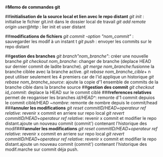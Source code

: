 #**Memo de commandes git**

##**initialisation de la source local et lien avec le repo distant**
*git init* : initialise le fichier git.init dans le dossier local de travail
*git add remote origin user@http* : lier init et user distant

##**modifications de fichiers**
*git commit -option "nom_commit"* : sauvegarder les modif à un instant t
*git push* : envoyer les commits sur le repo distant

##**gestion des branches**
*git branch"nom_branche"*: créer une nouvelle branche
*git checkout nom_branche*: changer de branche (deplace HEAD sur dernier commit de ladite branche).
*git merge nom_branche*:fusionne la branche ciblée avec la branche active.
*git rebase nom_branche_cible*+
n peut utiliser seulement les 4 premiers car de l'id applique un historique
*git rebase nom_branche_source*: ajoute la copie d'1 ensemble de commits de la branche cible dans la branche source
##**gestion des commit**
*git checkout id_commit*: deplace la HEAD sur le commit ciblé
###**references relatives**
permet de reoganiser les branches
*id/HEAD^*: remonte d'1 commit depuios le commit ciblé/HEAD
*~nombre*: remonte de nombre depuis le commit/head
###**annuler les modifications**
*git reset commitID/HEAD+operateur ref relative*: revenir x commit en arriere sur repo local
*git revert commitID/HEAD+operateur ref relative*: revenir x commit et modifier le repo distant.ajoute un nouveau commit (commit') contenant l'historique des modif###**annuler les modifications**
*git reset commitID/HEAD+operateur ref relative*: revenir x commit en arriere sur repo local
*git revert commitID/HEAD+operateur ref relative*: revenir x commit et modifier le repo distant.ajoute un nouveau commit (commit') contenant l'historique des modif.marche sur commit déja push.

